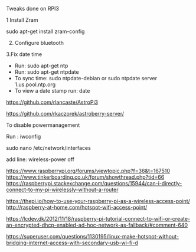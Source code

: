 Tweaks done on RPI3 

1 Install Zram 

 sudo apt-get install zram-config
 
 2. Configure bluetooth
 
 3.Fix date time
 
 - Run: sudo apt-get ntp
- Run: sudo apt-get ntpdate
- To sync time: sudo ntpdate-debian or sudo ntpdate server 1.us.pool.ntp.org
- To view a date stamp run: date

 
 https://github.com/rlancaste/AstroPi3
 
 https://github.com/rkaczorek/astroberry-server/
 
To disable powermanagement

Run : iwconfig

sudo nano  /etc/network/interfaces 

add line: wireless-power off


https://www.raspberrypi.org/forums/viewtopic.php?f=36&t=167510
https://www.tinkerboarding.co.uk/forum/showthread.php?tid=66
https://raspberrypi.stackexchange.com/questions/15944/can-i-directly-connect-to-my-pi-wirelessly-without-a-router

https://thepi.io/how-to-use-your-raspberry-pi-as-a-wireless-access-point/
http://raspberry-at-home.com/hotspot-wifi-access-point/


https://lcdev.dk/2012/11/18/raspberry-pi-tutorial-connect-to-wifi-or-create-an-encrypted-dhcp-enabled-ad-hoc-network-as-fallback/#comment-640

https://superuser.com/questions/1130195/linux-make-hotspot-without-bridging-internet-access-with-secondary-usb-wi-fi-d
